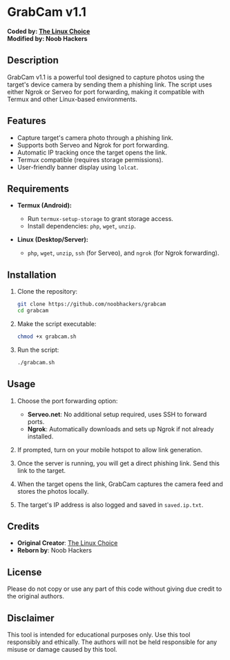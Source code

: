 # GrabCam v1.1


**Coded by: [The Linux Choice](https://github.com/thelinuxchoice/saycheese)**  
**Modified by: Noob Hackers**

## Description

GrabCam v1.1 is a powerful tool designed to capture photos using the target's device camera by sending them a phishing link. The script uses either Ngrok or Serveo for port forwarding, making it compatible with Termux and other Linux-based environments.

## Features

- Capture target's camera photo through a phishing link.
- Supports both Serveo and Ngrok for port forwarding.
- Automatic IP tracking once the target opens the link.
- Termux compatible (requires storage permissions).
- User-friendly banner display using `lolcat`.


## Requirements

- **Termux (Android):**
  - Run `termux-setup-storage` to grant storage access.
  - Install dependencies: `php`, `wget`, `unzip`.

- **Linux (Desktop/Server):**
  - `php`, `wget`, `unzip`, `ssh` (for Serveo), and `ngrok` (for Ngrok forwarding).

## Installation

1. Clone the repository:
    ```bash
    git clone https://github.com/noobhackers/grabcam
    cd grabcam
    ```

2. Make the script executable:
    ```bash
    chmod +x grabcam.sh
    ```

3. Run the script:
    ```bash
    ./grabcam.sh
    ```

## Usage

1. Choose the port forwarding option:
   - **Serveo.net**: No additional setup required, uses SSH to forward ports.
   - **Ngrok**: Automatically downloads and sets up Ngrok if not already installed.

2. If prompted, turn on your mobile hotspot to allow link generation.

3. Once the server is running, you will get a direct phishing link. Send this link to the target.

4. When the target opens the link, GrabCam captures the camera feed and stores the photos locally.

5. The target's IP address is also logged and saved in `saved.ip.txt`.

## Credits

- **Original Creator**: [The Linux Choice](https://github.com/thelinuxchoice/saycheese)
- **Reborn by**: Noob Hackers

## License

Please do not copy or use any part of this code without giving due credit to the original authors.

## Disclaimer

This tool is intended for educational purposes only. Use this tool responsibly and ethically. The authors will not be held responsible for any misuse or damage caused by this tool.

